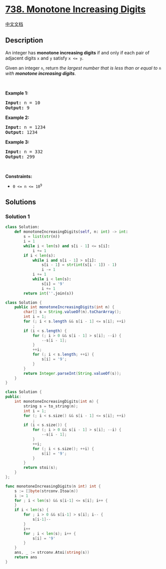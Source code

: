 # [738. Monotone Increasing Digits](https://leetcode.com/problems/monotone-increasing-digits)

[中文文档](/solution/0700-0799/0738.Monotone%20Increasing%20Digits/README.md)

<!-- tags:Greedy,Math -->

## Description

<p>An integer has <strong>monotone increasing digits</strong> if and only if each pair of adjacent digits <code>x</code> and <code>y</code> satisfy <code>x &lt;= y</code>.</p>

<p>Given an integer <code>n</code>, return <em>the largest number that is less than or equal to </em><code>n</code><em> with <strong>monotone increasing digits</strong></em>.</p>

<p>&nbsp;</p>
<p><strong class="example">Example 1:</strong></p>

<pre>
<strong>Input:</strong> n = 10
<strong>Output:</strong> 9
</pre>

<p><strong class="example">Example 2:</strong></p>

<pre>
<strong>Input:</strong> n = 1234
<strong>Output:</strong> 1234
</pre>

<p><strong class="example">Example 3:</strong></p>

<pre>
<strong>Input:</strong> n = 332
<strong>Output:</strong> 299
</pre>

<p>&nbsp;</p>
<p><strong>Constraints:</strong></p>

<ul>
	<li><code>0 &lt;= n &lt;= 10<sup>9</sup></code></li>
</ul>

## Solutions

### Solution 1

<!-- tabs:start -->

```python
class Solution:
    def monotoneIncreasingDigits(self, n: int) -> int:
        s = list(str(n))
        i = 1
        while i < len(s) and s[i - 1] <= s[i]:
            i += 1
        if i < len(s):
            while i and s[i - 1] > s[i]:
                s[i - 1] = str(int(s[i - 1]) - 1)
                i -= 1
            i += 1
            while i < len(s):
                s[i] = '9'
                i += 1
        return int(''.join(s))
```

```java
class Solution {
    public int monotoneIncreasingDigits(int n) {
        char[] s = String.valueOf(n).toCharArray();
        int i = 1;
        for (; i < s.length && s[i - 1] <= s[i]; ++i)
            ;
        if (i < s.length) {
            for (; i > 0 && s[i - 1] > s[i]; --i) {
                --s[i - 1];
            }
            ++i;
            for (; i < s.length; ++i) {
                s[i] = '9';
            }
        }
        return Integer.parseInt(String.valueOf(s));
    }
}
```

```cpp
class Solution {
public:
    int monotoneIncreasingDigits(int n) {
        string s = to_string(n);
        int i = 1;
        for (; i < s.size() && s[i - 1] <= s[i]; ++i)
            ;
        if (i < s.size()) {
            for (; i > 0 && s[i - 1] > s[i]; --i) {
                --s[i - 1];
            }
            ++i;
            for (; i < s.size(); ++i) {
                s[i] = '9';
            }
        }
        return stoi(s);
    }
};
```

```go
func monotoneIncreasingDigits(n int) int {
	s := []byte(strconv.Itoa(n))
	i := 1
	for ; i < len(s) && s[i-1] <= s[i]; i++ {
	}
	if i < len(s) {
		for ; i > 0 && s[i-1] > s[i]; i-- {
			s[i-1]--
		}
		i++
		for ; i < len(s); i++ {
			s[i] = '9'
		}
	}
	ans, _ := strconv.Atoi(string(s))
	return ans
}
```

<!-- tabs:end -->

<!-- end -->
